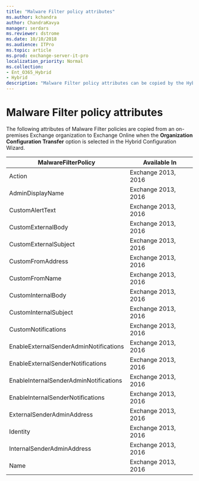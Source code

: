 ```yaml
---
title: "Malware Filter policy attributes"
ms.author: kchandra
author: ChandraKavya
manager: serdars
ms.reviewer: dstrome
ms.date: 10/10/2018
ms.audience: ITPro
ms.topic: article
ms.prod: exchange-server-it-pro
localization_priority: Normal
ms.collection:
- Ent_O365_Hybrid
- Hybrid
description: "Malware Filter policy attributes can be copied by the Hybrid Configuration Wizard from your on-premises organization to Exchange Online to help simplify your hybrid deployment"
---
```


# Malware Filter policy attributes

The following attributes of Malware Filter policies are copied from an on-premises Exchange organization to Exchange Online when the **Organization Configuration Transfer** option is selected in the Hybrid Configuration Wizard.

| **MalwareFilterPolicy**                | **Available In**    |
|----------------------------------------|---------------------|
| Action                                 | Exchange 2013, 2016 |
| AdminDisplayName                       | Exchange 2013, 2016 |
| CustomAlertText                        | Exchange 2013, 2016 |
| CustomExternalBody                     | Exchange 2013, 2016 |
| CustomExternalSubject                  | Exchange 2013, 2016 |
| CustomFromAddress                      | Exchange 2013, 2016 |
| CustomFromName                         | Exchange 2013, 2016 |
| CustomInternalBody                     | Exchange 2013, 2016 |
| CustomInternalSubject                  | Exchange 2013, 2016 |
| CustomNotifications                    | Exchange 2013, 2016 |
| EnableExternalSenderAdminNotifications | Exchange 2013, 2016 |
| EnableExternalSenderNotifications      | Exchange 2013, 2016 |
| EnableInternalSenderAdminNotifications | Exchange 2013, 2016 |
| EnableInternalSenderNotifications      | Exchange 2013, 2016 |
| ExternalSenderAdminAddress             | Exchange 2013, 2016 |
| Identity                               | Exchange 2013, 2016 |
| InternalSenderAdminAddress             | Exchange 2013, 2016 |
| Name                                   | Exchange 2013, 2016 |
